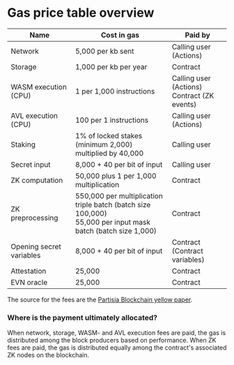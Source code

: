 # Gas price table overview

| **Name**                 | **Cost in gas**                                                                                                  | **Paid by**                                    |
|--------------------------|------------------------------------------------------------------------------------------------------------------|------------------------------------------------|
| Network                  | 5,000 per kb sent                                                                                                | Calling user (Actions)                         |
| Storage                  | 1,000 per kb per year                                                                                            | Contract                                       |
| WASM execution (CPU)     | 1 per 1,000 instructions                                                                                         | Calling user (Actions)<br>Contract (ZK events) |
| AVL execution (CPU)      | 100 per 1 instructions                                                                                           | Calling user (Actions)                         |
| Staking                  | 1% of locked stakes (minimum 2,000) multiplied by 40,000                                                         | Calling user                                   |
| Secret input             | 8,000 + 40 per bit of input                                                                                      | Calling user                                   |
| ZK computation           | 50,000 plus 1 per 1,000 multiplication                                                                           | Contract                                       |
| ZK preprocessing         | 550,000 per multiplication triple batch (batch size 100,000) <br> 55,000 per input mask batch (batch size 1,000) | Contract                                       |
| Opening secret variables | 8,000 + 40 per bit of input                                                                                      | Contract (Contract variables)                  |
| Attestation              | 25,000                                                                                                           | Contract                                       |
| EVN oracle               | 25,000                                                                                                           | Contract                                       |

The source for the fees are
the [Partisia Blockchain yellow paper](https://drive.google.com/file/d/1OX7ljrLY4IgEA1O3t3fKNH1qSO60_Qbw/view).

### Where is the payment ultimately allocated?

When network, storage, WASM- and AVL execution fees are paid, the gas is distributed among the block producers based on
performance. When ZK fees are paid, the gas is distributed equally among the contract's associated ZK nodes on the
blockchain.
